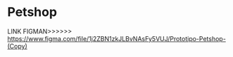 # Petshop
LINK FIGMAN>>>>>>
https://www.figma.com/file/1j2ZBN1zkJLBvNAsFy5VUJ/Prototipo-Petshop-(Copy)

